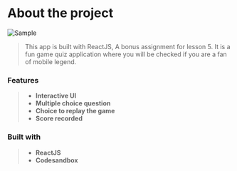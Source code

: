# About the project
![Sample](https://user-images.githubusercontent.com/52632590/127493392-818406cd-8752-44dd-ba18-15b9401a2fbe.png)
>This app is built with ReactJS, A bonus assignment for lesson 5. It is a fun game quiz application where you will be checked if you are a fan of mobile legend.

### Features
>* **Interactive UI**
>* **Multiple choice question**
>* **Choice to replay the game**
>* **Score recorded**

### Built with
>* **ReactJS**
>* **Codesandbox**

